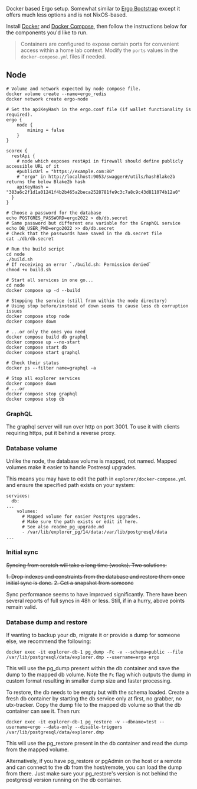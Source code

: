 Docker based Ergo setup. Somewhat similar to [Ergo Bootstrap](https://github.com/ergoplatform/ergo-bootstrap) except it offers much less options and is not NixOS-based.

Install [Docker](https://docs.docker.com/engine/install/) and [Docker Compose](https://docs.docker.com/compose/install/), then follow the instructions below for the components you'd like to run.

> Containers are configured to expose certain ports for convenient access within a home lab context. Modify the `ports` values in the `docker-compose.yml` files if needed.


## Node

```
# Volume and network expected by node compose file.
docker volume create --name=ergo_redis
docker network create ergo-node

# Set the apiKeyHash in the ergo.conf file (if wallet functionality is required).
ergo {
    node {
        mining = false
    }
}

scorex {
  restApi {
    # node which exposes restApi in firewall should define publicly accessible URL of it
    #publicUrl = "https://example.com:80"
    # "ergo" in http://localhost:9053/swagger#/utils/hashBlake2b returns the below Blake2b hash
    apiKeyHash = "383a6c2f1d1a01241f4b2b465a2beca2528781fe9c3c7a8c9c43d811074b12a0"
  }
}

# Choose a password for the database
echo POSTGRES_PASSWORD=ergo2022 > db/db.secret
# Same password but different env variable for the GraphQL service
echo DB_USER_PWD=ergo2022 >> db/db.secret
# Check that the passwords have saved in the db.secret file
cat ./db/db.secret

# Run the build script
cd node
./build.sh
# If receiving an error `./build.sh: Permission denied`
chmod +x build.sh

# Start all services in one go...
cd node
docker compose up -d --build

# Stopping the service (still from within the node directory)
# Using stop before/instead of down seems to cause less db corruption issues
docker compose stop node
docker compose down
```

```
# ...or only the ones you need
docker compose build db graphql
docker compose up --no-start
docker compose start db
docker compose start graphql

# Check their status
docker ps --filter name=graphql -a

# Stop all explorer services
docker compose down
# ...or
docker compose stop graphql
docker compose stop db
```

### GraphQL

The graphql server will run over http on port 3001. To use it with clients requiring https, put it behind a reverse proxy.

### Database volume

Unlike the node, the database volume is mapped, not named. Mapped volumes make it easier to handle  Postresql upgrades.

This means you may have to edit the path in `explorer/docker-compose.yml` and ensure the specified path exists on your system:

```
services:
  db:
...
    volumes:
      # Mapped volume for easier Postgres upgrades.
      # Make sure the path exists or edit it here.
      # See also readme_pg_upgrade.md
      - /var/lib/explorer_pg/14/data:/var/lib/postgresql/data
...
```

### Initial sync

~~Syncing from scratch will take a long time (weeks). Two solutions:~~

~~1. Drop indexes and constraints from the database and restore them once initial sync is done.~~
~~2. Get a snapshot from someone~~

Sync performance seems to have improved significantly. There have been several reports of full syncs in 48h or less. Still, if in a hurry, above points remain valid.

### Database dump and restore
If wanting to backup your db, migrate it or provide a dump for someone else, we recommend the following:
```
docker exec -it explorer-db-1 pg_dump -Fc -v --schema=public --file /var/lib/postgresql/data/explorer.dmp --username=ergo ergo 
```
This will use the pg_dump present within the db container and save the dump to the mapped db volume. Note the `Fc` flag which outputs the dump in custom format resulting in smaller dump size and faster processing.

To restore, the db needs to be empty but with the schema loaded. Create a fresh db container by starting the db service only at first, no grabber, no utx-tracker.
Copy the dump file to the mapped db volume so that the db container can see it. Then run:

```
docker exec -it explorer-db-1 pg_restore -v --dbname=test --username=ergo --data-only --disable-triggers /var/lib/postgresql/data/explorer.dmp
```
This will use the pg_restore present in the db container and read the dump from the mapped volume.

Alternatively, if you have pg_restore or pgAdmin on the host or a remote and can connect to the db from the host/remote, you can load the dump from there. Just make sure your pg_restore's version is not behind the postgresql version running on the db container.
